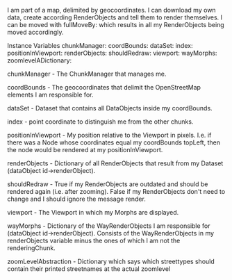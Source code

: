 I am part of a map, delimited by geocoordinates. I can download my own data, create according RenderObjects and tell them to render themselves. I can be moved with fullMoveBy: which results in all my RenderObjects being moved accordingly.

Instance Variables
	chunkManager:		<OSMChunkManager>
	coordBounds:		<Rectangle>
	dataSet:		<OSMDataset>
	index: 		<Point>
	positionInViewport:		<Point>
	renderObjects:		<Dictionary>
	shouldRedraw:		<Booleans>
	viewport:		<OSMViewport>
	wayMorphs:		<Dictionary>
	zoomlevelADictionary: 	<Dictionary>

chunkManager
	- The ChunkManager that manages me.

coordBounds
	- The geocoordinates that delimit the OpenStreetMap elements I am responsible for.

dataSet
	- Dataset that contains all DataObjects inside my coordBounds.

index
	- point coordinate to distinguish me from the other chunks.

positionInViewport
	- My position relative to the Viewport in pixels. I.e. if there was a Node whose coordinates equal my coordBounds topLeft, then the node would be rendered at my positionInViewport.

renderObjects
	- Dictionary of all RenderObjects that result from my Dataset (dataObject id->renderObject).

shouldRedraw
	- True if my RenderObjects are outdated and should be rendered again (i.e. after zooming). False if my RenderObjects don't need to change and I should ignore the message render.

viewport
	- The Viewport in which my Morphs are displayed.

wayMorphs
	- Dictionary of the WayRenderObjects I am responsible for (dataObject id->renderObject). Consists of the WayRenderObjects in my renderObjects variable minus the ones of which I am not the renderingChunk.
	
zoomLevelAbstraction
	- Dictionary which says which streettypes should contain their printed streetnames at the actual zoomlevel
	
	

	

